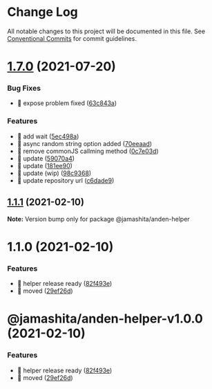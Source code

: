 # Change Log

All notable changes to this project will be documented in this file.
See [Conventional Commits](https://conventionalcommits.org) for commit guidelines.

# [1.7.0](https://github.com/jamashita/anden.git/packages/helper/compare/@jamashita/anden-helper@1.1.1...@jamashita/anden-helper@1.7.0) (2021-07-20)


### Bug Fixes

* 🐛 expose problem fixed ([63c843a](https://github.com/jamashita/anden.git/packages/helper/commit/63c843a80b2e62e343c8b6a17a2dc780912a0ad7))


### Features

* 🎸 add wait ([5ec498a](https://github.com/jamashita/anden.git/packages/helper/commit/5ec498afd77bedc4349366530bb7695892f638a7))
* 🎸 async random string option added ([70eeaad](https://github.com/jamashita/anden.git/packages/helper/commit/70eeaadd038ae251d1945fdb9cc65e51674a3fa3))
* 🎸 remove commonJS callming method ([0c7e03d](https://github.com/jamashita/anden.git/packages/helper/commit/0c7e03d85b5cd7021c0ba6d5f36d33488e42e849))
* 🎸 update ([59070a4](https://github.com/jamashita/anden.git/packages/helper/commit/59070a4b4b5240198df44cc9390423bedbe20f71))
* 🎸 update ([181ee90](https://github.com/jamashita/anden.git/packages/helper/commit/181ee903f4e54a87120e534b790c48c69f1b426e))
* 🎸 update (wip) ([98c9368](https://github.com/jamashita/anden.git/packages/helper/commit/98c9368afd959c38d7e9d07cbda0658a12add0ba))
* 🎸 update repository url ([c6dade9](https://github.com/jamashita/anden.git/packages/helper/commit/c6dade9fd10eb259cda87b1b9c88ad196e28776d))





## [1.1.1](https://github.com/jamashita/anden.git/packages/helper/compare/@jamashita/anden-helper@1.1.0...@jamashita/anden-helper@1.1.1) (2021-02-10)

**Note:** Version bump only for package @jamashita/anden-helper





# 1.1.0 (2021-02-10)


### Features

* 🎸 helper release ready ([82f493e](https://github.com/jamashita/anden.git/packages/helper/commit/82f493e1a5df230c52aa5c10914df997921c4855))
* 🎸 moved ([29ef26d](https://github.com/jamashita/anden.git/packages/helper/commit/29ef26d9403ae718720fa9706f01c860b9a5d79a))





# @jamashita/anden-helper-v1.0.0 (2021-02-10)


### Features

* 🎸 helper release ready ([82f493e](https://github.com/jamashita/anden/commit/82f493e1a5df230c52aa5c10914df997921c4855))
* 🎸 moved ([29ef26d](https://github.com/jamashita/anden/commit/29ef26d9403ae718720fa9706f01c860b9a5d79a))
